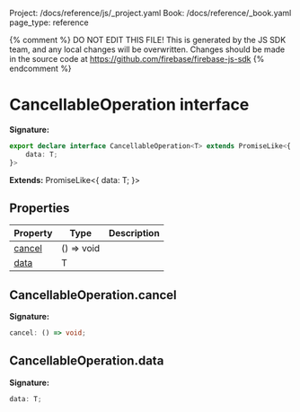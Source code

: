 Project: /docs/reference/js/_project.yaml
Book: /docs/reference/_book.yaml
page_type: reference

{% comment %}
DO NOT EDIT THIS FILE!
This is generated by the JS SDK team, and any local changes will be
overwritten. Changes should be made in the source code at
https://github.com/firebase/firebase-js-sdk
{% endcomment %}

# CancellableOperation interface
<b>Signature:</b>

```typescript
export declare interface CancellableOperation<T> extends PromiseLike<{
    data: T;
}> 
```
<b>Extends:</b> PromiseLike&lt;{ data: T; }&gt;

## Properties

|  Property | Type | Description |
|  --- | --- | --- |
|  [cancel](./data-connect.cancellableoperation.md#cancellableoperationcancel) | () =&gt; void |  |
|  [data](./data-connect.cancellableoperation.md#cancellableoperationdata) | T |  |

## CancellableOperation.cancel

<b>Signature:</b>

```typescript
cancel: () => void;
```

## CancellableOperation.data

<b>Signature:</b>

```typescript
data: T;
```

